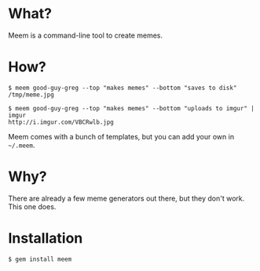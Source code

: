 # What?

Meem is a command-line tool to create memes.

# How?

    $ meem good-guy-greg --top "makes memes" --bottom "saves to disk"
    /tmp/meme.jpg

    $ meem good-guy-greg --top "makes memes" --bottom "uploads to imgur" | imgur
    http://i.imgur.com/VBCRwlb.jpg

Meem comes with a bunch of templates, but you can add your own in `~/.meem`.

# Why?

There are already a few meme generators out there, but they don't work. This one does.

# Installation

    $ gem install meem
